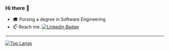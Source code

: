 ### Hi there  👋

- 🎓 Pursing a degree in Software Engineering
- 📫 Reach me: [![Linkedin Badge](https://img.shields.io/badge/-LinkedIn-blue?style=flat-square&logo=Linkedin&logoColor=white&link=https://www.linkedin.com/in/alicefrancener/)](https://www.linkedin.com/in/alicefrancener/)

---

[![Top Langs](https://github-readme-stats.vercel.app/api/top-langs/?username=alicefrancener&layout=compact)](https://github.com/anuraghazra/github-readme-stats)

